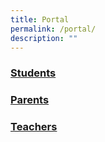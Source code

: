 ```yaml
---
title: Portal
permalink: /portal/
description: ""
---
```

### [Students](/students/student-leadership-n-recognition)

### [Parents](/parents/letter-to-parents)

### [Teachers](/teachers/quick-links)